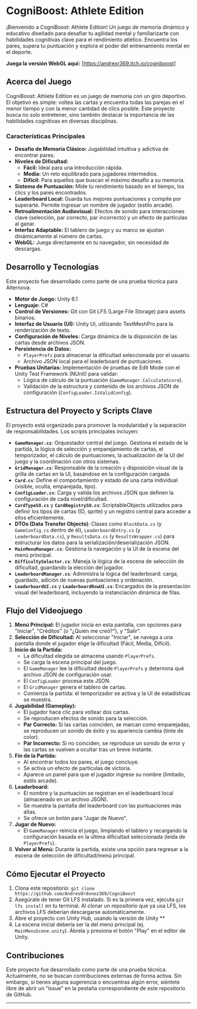 # CogniBoost: Athlete Edition

¡Bienvenido a CogniBoost: Athlete Edition! Un juego de memoria dinámico y educativo diseñado para desafiar tu agilidad mental y familiarizarte con habilidades cognitivas clave para el rendimiento atlético. Encuentra los pares, supera tu puntuación y explora el poder del entrenamiento mental en el deporte.

**Juega la versión WebGL aquí:** [https://andrexr369.itch.io/cogniboost]

## Acerca del Juego

CogniBoost: Athlete Edition es un juego de memoria con un giro deportivo. El objetivo es simple: voltea las cartas y encuentra todas las parejas en el menor tiempo y con la menor cantidad de clics posible. Este proyecto busca no solo entretener, sino también destacar la importancia de las habilidades cognitivas en diversas disciplinas.

### Características Principales
*   **Desafío de Memoria Clásico:** Jugabilidad intuitiva y adictiva de encontrar pares.
*   **Niveles de Dificultad:**
    *   **Fácil:** Ideal para una introducción rápida.
    *   **Media:** Un reto equilibrado para jugadores intermedios.
    *   **Difícil:** Para aquellos que buscan el máximo desafío a su memoria.
*   **Sistema de Puntuación:** Mide tu rendimiento basado en el tiempo, los clics y los pares encontrados.
*   **Leaderboard Local:** Guarda tus mejores puntuaciones y compite por superarte. Permite ingresar un nombre de jugador (estilo arcade).
*   **Retroalimentación Audiovisual:** Efectos de sonido para interacciones clave (selección, par correcto, par incorrecto) y un efecto de partículas al ganar.
*   **Interfaz Adaptable:** El tablero de juego y su marco se ajustan dinámicamente al número de cartas.
*   **WebGL:** Juega directamente en tu navegador, sin necesidad de descargas.

## Desarrollo y Tecnologías

Este proyecto fue desarrollado como parte de una prueba técnica para Alternova.

*   **Motor de Juego:** Unity 6.1
*   **Lenguaje:** C#
*   **Control de Versiones:** Git con Git LFS (Large File Storage) para assets binarios.
*   **Interfaz de Usuario (UI):** Unity UI, utilizando TextMeshPro para la renderización de texto.
*   **Configuración de Niveles:** Carga dinámica de la disposición de las cartas desde archivos JSON.
*   **Persistencia de Datos:**
    *   `PlayerPrefs` para almacenar la dificultad seleccionada por el usuario.
    *   Archivo JSON local para el leaderboard de puntuaciones.
*   **Pruebas Unitarias:** Implementación de pruebas de Edit Mode con el Unity Test Framework (NUnit) para validar:
    *   Lógica de cálculo de la puntuación (`GameManager.CalculateScore`).
    *   Validación de la estructura y contenido de los archivos JSON de configuración (`ConfigLoader.IsValidConfig`).

## Estructura del Proyecto y Scripts Clave

El proyecto está organizado para promover la modularidad y la separación de responsabilidades. Los scripts principales incluyen:

*   **`GameManager.cs`**: Orquestador central del juego. Gestiona el estado de la partida, la lógica de selección y emparejamiento de cartas, el temporizador, el cálculo de puntuaciones, la actualización de la UI del juego y la coordinación con otros sistemas.
*   **`GridManager.cs`**: Responsable de la creación y disposición visual de la grilla de cartas en la UI, basándose en la configuración cargada.
*   **`Card.cs`**: Define el comportamiento y estado de una carta individual (visible, oculta, emparejada, tipo).
*   **`ConfigLoader.cs`**: Carga y valida los archivos JSON que definen la configuración de cada nivel/dificultad.
*   **`CardTypeSO.cs`** y **`CardRegistrySO.cs`**: ScriptableObjects utilizados para definir los tipos de cartas (ID, sprite) y un registro central para acceder a ellos eficientemente.
*   **DTOs (Data Transfer Objects)**: Clases como `BlockData.cs` (y `GameConfig.cs` dentro de él), `LeaderboardEntry.cs` (y `LeaderboardData.cs`), y `ResultsData.cs` (y `ResultsWrapper.cs`) para estructurar los datos para la serialización/deserialización JSON.
*   **`MainMenuManager.cs`**: Gestiona la navegación y la UI de la escena del menú principal.
*   **`DifficultySelector.cs`**: Maneja la lógica de la escena de selección de dificultad, guardando la elección del jugador.
*   **`LeaderboardManager.cs`**: Administra la lógica del leaderboard: carga, guardado, adición de nuevas puntuaciones y ordenación.
*   **`LeaderboardUI.cs`** y **`LeaderboardRowUI.cs`**: Encargados de la presentación visual del leaderboard, incluyendo la instanciación dinámica de filas.

## Flujo del Videojuego

1.  **Menú Principal:** El jugador inicia en esta pantalla, con opciones para "Iniciar", "Créditos" (o "¿Quién me creó?"), y "Salir".
2.  **Selección de Dificultad:** Al seleccionar "Iniciar", se navega a una pantalla donde el jugador elige la dificultad (Fácil, Media, Difícil).
3.  **Inicio de la Partida:**
    *   La dificultad elegida se almacena usando `PlayerPrefs`.
    *   Se carga la escena principal del juego.
    *   El `GameManager` lee la dificultad desde `PlayerPrefs` y determina qué archivo JSON de configuración usar.
    *   El `ConfigLoader` procesa este JSON.
    *   El `GridManager` genera el tablero de cartas.
    *   Comienza la partida: el temporizador se activa y la UI de estadísticas se muestra.
4.  **Jugabilidad (Gameplay):**
    *   El jugador hace clic para voltear dos cartas.
    *   Se reproducen efectos de sonido para la selección.
    *   **Par Correcto:** Si las cartas coinciden, se marcan como emparejadas, se reproducen un sonido de éxito y su apariencia cambia (tinte de color).
    *   **Par Incorrecto:** Si no coinciden, se reproduce un sonido de error y las cartas se vuelven a ocultar tras un breve instante.
5.  **Fin de la Partida:**
    *   Al encontrar todos los pares, el juego concluye.
    *   Se activa un efecto de partículas de victoria.
    *   Aparece un panel para que el jugador ingrese su nombre (limitado, estilo arcade).
6.  **Leaderboard:**
    *   El nombre y la puntuación se registran en el leaderboard local (almacenado en un archivo JSON).
    *   Se muestra la pantalla del leaderboard con las puntuaciones más altas.
    *   Se ofrece un botón para "Jugar de Nuevo".
7.  **Jugar de Nuevo:**
    *   El `GameManager` reinicia el juego, limpiando el tablero y recargando la configuración basada en la última dificultad seleccionada (leída de `PlayerPrefs`).
8.  **Volver al Menú:** Durante la partida, existe una opción para regresar a la escena de selección de dificultad/menú principal.

## Cómo Ejecutar el Proyecto

1.  Clona este repositorio: `git clone https://github.com/AndresOrdonez369/CogniBoost`
2.  Asegúrate de tener Git LFS instalado. Si es la primera vez, ejecuta `git lfs install` en tu terminal. Al clonar un repositorio que ya usa LFS, los archivos LFS deberían descargarse automáticamente.
3.  Abre el proyecto con Unity Hub, usando la versión de Unity **
4.  La escena inicial debería ser la del menú principal (ej. `MainMenuScene.unity`). Ábrela y presiona el botón "Play" en el editor de Unity.

## Contribuciones

Este proyecto fue desarrollado como parte de una prueba técnica. Actualmente, no se buscan contribuciones externas de forma activa. Sin embargo, si tienes alguna sugerencia o encuentras algún error, siéntete libre de abrir un "Issue" en la pestaña correspondiente de este repositorio de GitHub.

---